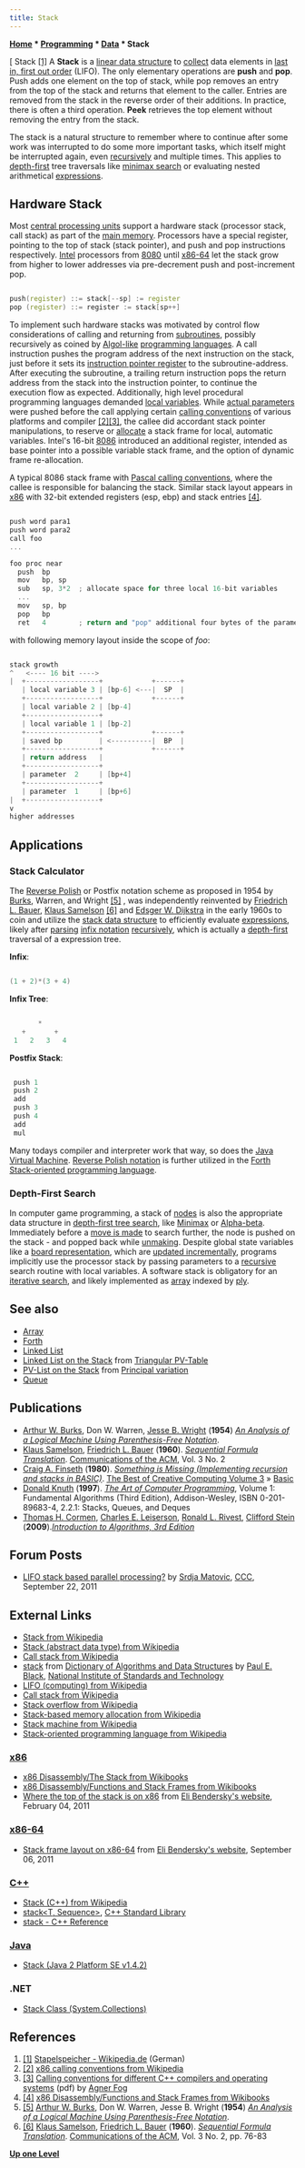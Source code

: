 ```yaml
---
title: Stack
---
```

**[Home](Home "Home") \* [Programming](Programming "Programming") \* [Data](Data "Data") \* Stack**



[ Stack <a id="cite-note-1" href="#cite-ref-1">[1]</a>
A **Stack** is a [linear data structure](https://en.wikipedia.org/wiki/List_of_data_structures#Linear_data_structures) to [collect](https://en.wikipedia.org/wiki/Collection_%28computing%29) data elements in [last in, first out order](https://en.wikipedia.org/wiki/LIFO_%28computing%29) (LIFO). The only elementary operations are **push** and **pop**. Push adds one element on the top of stack, while pop removes an entry from the top of the stack and returns that element to the caller. Entries are removed from the stack in the reverse order of their additions. In practice, there is often a third operation. **Peek** retrieves the top element without removing the entry from the stack. 


The stack is a natural structure to remember where to continue after some work was interrupted to do some more important tasks, which itself might be interrupted again, even [recursively](Recursion "Recursion") and multiple times. This applies to [depth-first](Depth-First "Depth-First") tree traversals like [minimax search](Minimax "Minimax") or evaluating nested arithmetical [expressions](https://en.wikipedia.org/wiki/Expression_%28programming%29). 



## Hardware Stack


Most [central processing units](https://en.wikipedia.org/wiki/Central_processing_unit) support a hardware stack (processor stack, call stack) as part of the [main memory](Memory "Memory"). Processors have a special register, pointing to the top of stack (stack pointer), and push and pop instructions respectively. [Intel](Intel "Intel") processors from [8080](8080 "8080") until [x86-64](X86-64 "X86-64") let the stack grow from higher to lower addresses via pre-decrement push and post-increment pop.




```C++

push(register) ::= stack[--sp] := register
pop (register) ::= register := stack[sp++]

```

To implement such hardware stacks was motivated by control flow considerations of calling and returning from [subroutines](https://en.wikipedia.org/wiki/Subroutine), possibly recursively as coined by [Algol-like](Algol "Algol") [programming languages](Languages "Languages"). A call instruction pushes the program address of the next instruction on the stack, just before it sets its [instruction pointer register](https://en.wikipedia.org/wiki/Program_counter) to the subroutine-address. After executing the subroutine, a trailing return instruction pops the return address from the stack into the instruction pointer, to continue the execution flow as expected. Additionally, high level procedural programming languages demanded [local variables](https://en.wikipedia.org/wiki/Local_variable). While [actual parameters](https://en.wikipedia.org/wiki/Parameter_%28computer_science%29) were pushed before the call applying certain [calling conventions](https://en.wikipedia.org/wiki/Calling_convention) of various platforms and compiler <a id="cite-note-2" href="#cite-ref-2">[2]</a><a id="cite-note-3" href="#cite-ref-3">[3]</a>, the callee did accordant stack pointer manipulations, to reserve or [allocate](https://en.wikipedia.org/wiki/Stack-based_memory_allocation) a stack frame for local, automatic variables. Intel's 16-bit [8086](8086 "8086") introduced an additional register, intended as base pointer into a possible variable stack frame, and the option of dynamic frame re-allocation. 


A typical 8086 stack frame with [Pascal calling conventions](https://en.wikipedia.org/wiki/X86_calling_conventions#pascal), where the callee is responsible for balancing the stack. Similar stack layout appears in [x86](X86 "X86") with 32-bit extended registers (esp, ebp) and stack entries <a id="cite-note-4" href="#cite-ref-4">[4]</a>.




```C++

push word para1
push word para2
call foo
...

foo proc near
  push  bp
  mov   bp, sp
  sub   sp, 3*2  ; allocate space for three local 16-bit variables
  ...
  mov   sp, bp
  pop   bp
  ret   4        ; return and "pop" additional four bytes of the parameters

```

with following memory layout inside the scope of *foo*:




```C++

stack growth
^   <---- 16 bit ---->
|  +------------------+            +------+
   | local variable 3 | [bp-6] <---|  SP  |
   +------------------+            +------+
   | local variable 2 | [bp-4]
   +------------------+
   | local variable 1 | [bp-2] 
   +------------------+            +------+
   | saved bp         | <----------|  BP  |
   +------------------+            +------+
   | return address   |
   +------------------+
   | parameter  2     | [bp+4]
   +------------------+
   | parameter  1     | [bp+6]
|  +------------------+
v
higher addresses

```

## Applications


### Stack Calculator


The [Reverse Polish](https://en.wikipedia.org/wiki/Reverse_Polish_notation) or Postfix notation scheme as proposed in 1954 by [Burks](Mathematician#Burks "Mathematician"), Warren, and Wright <a id="cite-note-5" href="#cite-ref-5">[5]</a> , was independently reinvented by [Friedrich L. Bauer](Mathematician#Bauer "Mathematician"), [Klaus Samelson](Mathematician#Samelson "Mathematician") <a id="cite-note-6" href="#cite-ref-6">[6]</a> and [Edsger W. Dijkstra](Mathematician#EWDijkstra "Mathematician") in the early 1960s to coin and utilize the [stack data structure](https://en.wikipedia.org/wiki/Stack_%28data_structure%29) to efficiently evaluate [expressions](https://en.wikipedia.org/wiki/Expression_%28programming%29), likely after [parsing](https://en.wikipedia.org/wiki/Parsing) [infix notation](Recursion#InfixExpression "Recursion") [recursively](Recursion "Recursion"), which is actually a [depth-first](Depth-First "Depth-First") traversal of a expression tree.


**Infix**:




```C++

(1 + 2)*(3 + 4)

```

**Infix Tree**:




```C++

       *
   +       +
 1   2   3   4

```

**Postfix Stack**:




```C++

 push 1
 push 2
 add
 push 3
 push 4
 add
 mul

```

Many todays compiler and interpreter work that way, so does the [Java Virtual Machine](https://en.wikipedia.org/wiki/Java_Virtual_Machine). [Reverse Polish notation](https://en.wikipedia.org/wiki/Reverse_Polish_notation) is further utilized in the [Forth](Forth "Forth") [Stack-oriented programming language](https://en.wikipedia.org/wiki/Stack-oriented_programming_language).




### Depth-First Search


In computer game programming, a stack of [nodes](Node "Node") is also the appropriate data structure in [depth-first tree search](Depth-First "Depth-First"), like [Minimax](Minimax "Minimax") or [Alpha-beta](Alpha-Beta "Alpha-Beta"). Immediately before a [move is made](Make_Move "Make Move") to search further, the node is pushed on the stack - and popped back while [unmaking](Unmake_Move "Unmake Move"). Despite global state variables like a [board representation](Board_Representation "Board Representation"), which are [updated incrementally](Incremental_Updates "Incremental Updates"), programs implicitly use the processor stack by passing parameters to a [recursive](Recursion "Recursion") search routine with local variables. A software stack is obligatory for an [iterative search](Iterative_Search "Iterative Search"), and likely implemented as [array](Array "Array") indexed by [ply](Ply "Ply").



## See also


* [Array](Array "Array")
* [Forth](Forth "Forth")
* [Linked List](Linked_List "Linked List")
* [Linked List on the Stack](Triangular_PV-Table#LinkedListontheStack "Triangular PV-Table") from [Triangular PV-Table](Triangular_PV-Table "Triangular PV-Table")
* [PV-List on the Stack](Principal_Variation#PVListontheStack "Principal Variation") from [Principal variation](index.php?title=Principal_variation&action=edit&redlink=1 "Principal variation (page does not exist)")
* [Queue](Queue "Queue")


## Publications


* [Arthur W. Burks](Mathematician#Burks "Mathematician"), Don W. Warren, [Jesse B. Wright](http://www.informatik.uni-trier.de/~ley/db/indices/a-tree/w/Wright:Jesse_B=.html) (**1954**) *[An Analysis of a Logical Machine Using Parenthesis-Free Notation](http://www.jstor.org/pss/2001990)*.
* [Klaus Samelson](Mathematician#Samelson "Mathematician"), [Friedrich L. Bauer](Mathematician#Bauer "Mathematician") (**1960**). *[Sequential Formula Translation](http://portal.acm.org/citation.cfm?id=366968)*. [Communications of the ACM](ACM#Communications "ACM"), Vol. 3 No. 2
* [Craig A. Finseth](http://www.finseth.com/parts/index.php) (**1980**). *[Something is Missing (Implementing recursion and stacks in BASIC)](http://www.atariarchives.org/bcc3/showpage.php?page=45)*. [The Best of Creative Computing Volume 3](Creative_Computing#Best3 "Creative Computing") » [Basic](Basic "Basic")
* [Donald Knuth](Donald_Knuth "Donald Knuth") (**1997**). *[The Art of Computer Programming](http://www-cs-faculty.stanford.edu/%7Eknuth/taocp.html)*, Volume 1: Fundamental Algorithms (Third Edition), Addison-Wesley, ISBN 0-201-89683-4, 2.2.1: Stacks, Queues, and Deques
* [Thomas H. Cormen](Mathematician#THCormen "Mathematician"), [Charles E. Leiserson](Charles_Leiserson "Charles Leiserson"), [Ronald L. Rivest](Ronald_L._Rivest "Ronald L. Rivest"), [Clifford Stein](Mathematician#CliffordStein "Mathematician") (**2009**).*[Introduction to Algorithms, 3rd Edition](https://en.wikipedia.org/wiki/Introduction_to_Algorithms)*


## Forum Posts


* [LIFO stack based parallel processing?](http://www.talkchess.com/forum/viewtopic.php?t=40493) by [Srdja Matovic](Srdja_Matovic "Srdja Matovic"), [CCC](CCC "CCC"), September 22, 2011


## External Links


* [Stack from Wikipedia](https://en.wikipedia.org/wiki/Stack)
* [Stack (abstract data type) from Wikipedia](https://en.wikipedia.org/wiki/Stack_(abstract_data_type))
* [Call stack from Wikipedia](https://en.wikipedia.org/wiki/Call_stack)
* [stack](http://xlinux.nist.gov/dads//HTML/stack.html) from [Dictionary of Algorithms and Data Structures](http://xlinux.nist.gov/dads/) by [Paul E. Black](http://hissa.nist.gov/~black/), [National Institute of Standards and Technology](https://en.wikipedia.org/wiki/National_Institute_of_Standards_and_Technology)
* [LIFO (computing) from Wikipedia](https://en.wikipedia.org/wiki/LIFO_%28computing%29)
* [Call stack from Wikipedia](https://en.wikipedia.org/wiki/Call_stack)
* [Stack overflow from Wikipedia](https://en.wikipedia.org/wiki/Stack_overflow)
* [Stack-based memory allocation from Wikipedia](https://en.wikipedia.org/wiki/Stack-based_memory_allocation)
* [Stack machine from Wikipedia](https://en.wikipedia.org/wiki/Stack_machine)
* [Stack-oriented programming language from Wikipedia](https://en.wikipedia.org/wiki/Stack-based_language)


### [x86](X86 "X86")


* [x86 Disassembly/The Stack from Wikibooks](http://en.wikibooks.org/wiki/X86_Disassembly/The_Stack)
* [x86 Disassembly/Functions and Stack Frames from Wikibooks](http://en.wikibooks.org/wiki/X86_Disassembly/Functions_and_Stack_Frames)
* [Where the top of the stack is on x86](http://eli.thegreenplace.net/2011/02/04/where-the-top-of-the-stack-is-on-x86/) from [Eli Bendersky's website](http://eli.thegreenplace.net/), February 04, 2011


### [x86-64](X86-64 "X86-64")


* [Stack frame layout on x86-64](http://eli.thegreenplace.net/2011/09/06/stack-frame-layout-on-x86-64/) from [Eli Bendersky's website](http://eli.thegreenplace.net/), September 06, 2011


### [C++](Cpp "Cpp")


* [Stack (C++) from Wikipedia](https://en.wikipedia.org/wiki/Stack_(C%2B%2B))
* [stack<T, Sequence>](http://www.sgi.com/tech/stl/stack.html), [C++ Standard Library](https://en.wikipedia.org/wiki/C%2B%2B_Standard_Library)
* [stack - C++ Reference](http://www.cplusplus.com/reference/stl/stack/)


### [Java](Java "Java")


* [Stack (Java 2 Platform SE v1.4.2)](http://download.oracle.com/javase/1.4.2/docs/api/java/util/Stack.html)


### .NET


* [Stack Class (System.Collections)](http://msdn.microsoft.com/en-us/library/system.collections.stack.aspx)


## References


1. <a id="cite-ref-1" href="#cite-note-1">[1]</a> [Stapelspeicher - Wikipedia.de](https://de.wikipedia.org/wiki/Stapelspeicher) (German)
2. <a id="cite-ref-2" href="#cite-note-2">[2]</a> [x86 calling conventions from Wikipedia](https://en.wikipedia.org/wiki/X86_calling_conventions)
3. <a id="cite-ref-3" href="#cite-note-3">[3]</a> [Calling conventions for different C++ compilers and operating systems](http://www.agner.org/optimize/calling_conventions.pdf) (pdf) by [Agner Fog](http://www.agner.org/)
4. <a id="cite-ref-4" href="#cite-note-4">[4]</a> [x86 Disassembly/Functions and Stack Frames from Wikibooks](http://en.wikibooks.org/wiki/X86_Disassembly/Functions_and_Stack_Frames)
5. <a id="cite-ref-5" href="#cite-note-5">[5]</a> [Arthur W. Burks](Mathematician#Burks "Mathematician"), Don W. Warren, Jesse B. Wright (**1954**) *[An Analysis of a Logical Machine Using Parenthesis-Free Notation](http://www.jstor.org/pss/2001990)*.
6. <a id="cite-ref-6" href="#cite-note-6">[6]</a> [Klaus Samelson](Mathematician#Samelson "Mathematician"), [Friedrich L. Bauer](Mathematician#Bauer "Mathematician") (**1960**). *[Sequential Formula Translation](http://portal.acm.org/citation.cfm?id=366968)*. [Communications of the ACM](ACM#Communications "ACM"), Vol. 3 No. 2, pp. 76-83

**[Up one Level](Data "Data")**







 
